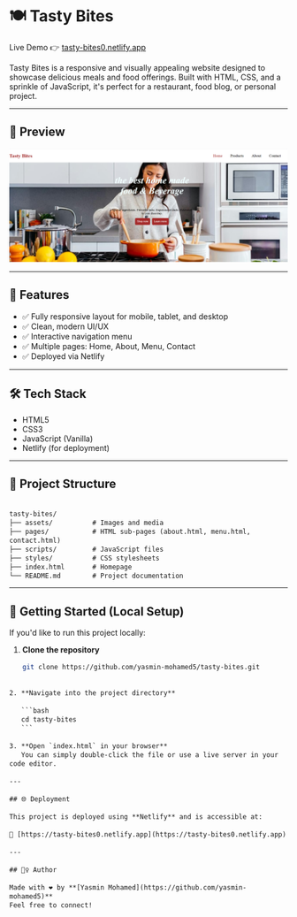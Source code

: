 # 🍽️ Tasty Bites

Live Demo 👉 [tasty-bites0.netlify.app](https://tasty-bites0.netlify.app/)

Tasty Bites is a responsive and visually appealing website designed to showcase delicious meals and food offerings. Built with HTML, CSS, and a sprinkle of JavaScript, it's perfect for a restaurant, food blog, or personal project.

---

## 📸 Preview

![Tasty Bites Screenshot](assets/preview.png) <!-- Replace with an actual screenshot path if available -->

---

## 🚀 Features

- ✅ Fully responsive layout for mobile, tablet, and desktop
- ✅ Clean, modern UI/UX
- ✅ Interactive navigation menu
- ✅ Multiple pages: Home, About, Menu, Contact
- ✅ Deployed via Netlify

---

## 🛠️ Tech Stack

- HTML5
- CSS3
- JavaScript (Vanilla)
- Netlify (for deployment)

---

## 📁 Project Structure

```

tasty-bites/
├── assets/          # Images and media
├── pages/           # HTML sub-pages (about.html, menu.html, contact.html)
├── scripts/         # JavaScript files
├── styles/          # CSS stylesheets
├── index.html       # Homepage
└── README.md        # Project documentation

````

---

## 🚀 Getting Started (Local Setup)

If you'd like to run this project locally:

1. **Clone the repository**
   ```bash
   git clone https://github.com/yasmin-mohamed5/tasty-bites.git
````

2. **Navigate into the project directory**

   ```bash
   cd tasty-bites
   ```

3. **Open `index.html` in your browser**
   You can simply double-click the file or use a live server in your code editor.

---

## 🌐 Deployment

This project is deployed using **Netlify** and is accessible at:

🔗 [https://tasty-bites0.netlify.app](https://tasty-bites0.netlify.app)

---

## 🙋‍♀️ Author

Made with ❤️ by **[Yasmin Mohamed](https://github.com/yasmin-mohamed5)**
Feel free to connect!
